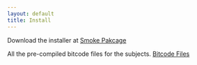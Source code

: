```yaml
---
layout: default
title: Install
---
```



Download the installer at [Smoke Pakcage](/reviewnote)



All the pre-compiled bitcode files for the subjects. 
[Bitcode Files](/reviewnote)